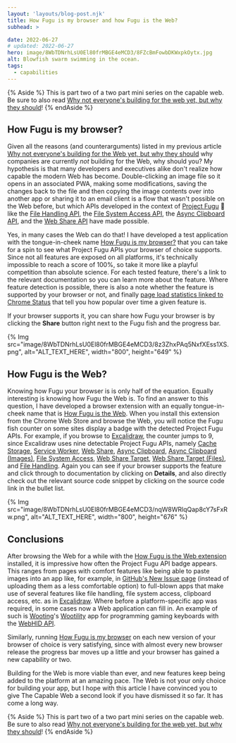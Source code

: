 ```yaml
---
layout: 'layouts/blog-post.njk'
title: How Fugu is my browser and how Fugu is the Web?
subhead: >

date: 2022-06-27
# updated: 2022-06-27
hero: image/8WbTDNrhLsU0El80frMBGE4eMCD3/8FZcBmFowbDKWxpkOytx.jpg
alt: Blowfish swarm swimming in the ocean.
tags:
  - capabilities
---
```


{% Aside %}
This is part two of a two part mini series on the capable web.
Be sure to also read [Why not everyone's building for the web yet, but why they should](/building-for-the-web/)!
{% endAside %}

## How Fugu is my browser?

Given all the reasons (and counterarguments) listed in my previous article
[Why not everyone's building for the Web yet, but why they should](/building-for-the-web/)
why companies are currently _not_ building for the
Web, why should you? My hypothesis is that many developers and executives alike don't realize how
capable the modern Web has become. Double-clicking an image file so it opens in an associated PWA,
making some modifications, saving the changes back to the file and then copying the image contents
over into another app or sharing it to an email client is a flow that wasn't possible on the Web
before, but which APIs developed in the context of
[Project Fugu](/blog/fugu-status/) 🐡 like the
[File Handling API](https://web.dev/file-handling/), the
[File System Access API](https://web.dev/file-system-access/), the
[Async Clipboard API](https://web.dev/async-clipboard/), and the
[Web Share API](https://web.dev/web-share/) have made possible.

Yes, in many cases the Web can do that! I have developed a test application with the tongue-in-cheek
name [How Fugu is my browser?](https://howfuguismybrowser.dev/) that you can take for a spin to see
what Project Fugu APIs your browser of choice supports. Since not all features are exposed on all
platforms, it's technically impossible to reach a score of 100%, so take it more like a playful
competition than absolute science. For each tested feature, there's a link to the relevant
documentation so you can learn more about the feature. Where feature detection is possible, there is
also a note whether the feature is supported by your browser or not, and finally
[page load statistics linked to Chrome Status](https://chromestatus.com/metrics/feature/timeline/popularity)
that tell you how popular over time a given feature is.

If your browser supports it, you can share how Fugu your browser is by clicking the **Share** button
right next to the Fugu fish and the progress bar.

{% Img src="image/8WbTDNrhLsU0El80frMBGE4eMCD3/8z3ZhxPAq5NxfXEss1XS.png", alt="ALT_TEXT_HERE", width="800", height="649" %}

## How Fugu is the Web?

Knowing how Fugu your browser is is only half of the equation. Equally interesting is knowing how
Fugu the Web is. To find an answer to this question, I have developed a browser extension with an
equally tongue-in-cheek name that is
[How Fugu is the Web](https://chrome.google.com/webstore/detail/how-fugu-is-the-web/apcghpabklkjjgpfoplnglnjghonjhdl).
When you install this extension from the Chrome Web Store and browse the Web, you will notice the
Fugu fish counter on some sites display a badge with the detected Project Fugu APIs. For example, if
you browse to [Excalidraw](https://excalidraw.com/), the counter jumps to 9, since Excalidraw uses
nine detectable Project Fugu APIs, namely
[Cache Storage](https://developer.mozilla.org/docs/Web/API/CacheStorage),
[Service Worker](https://developer.mozilla.org/docs/Web/API/Service_Worker_API),
[Web Share](https://web.dev/web-share/), [Async Clipboard](https://web.dev/async-clipboard/),
[Async Clipboard (Images)](https://web.dev/async-clipboard/),
[File System Access](https://web.dev/file-system-access/),
[Web Share Target](https://web.dev/web-share-target/),
[Web Share Target (Files)](https://web.dev/web-share-target/), and
[File Handling](https://web.dev/file-handling/). Again you can see if your browser supports the
feature and click through to documentation by clicking on **Details**, and also directly check out
the relevant source code snippet by clicking on the source code link in the bullet list.

{% Img src="image/8WbTDNrhLsU0El80frMBGE4eMCD3/nqW8WRlqQap8cY7sFxRw.png", alt="ALT_TEXT_HERE", width="800", height="676" %}

## Conclusions

After browsing the Web for a while with the
[How Fugu is the Web extension](https://chrome.google.com/webstore/detail/how-fugu-is-the-web/apcghpabklkjjgpfoplnglnjghonjhdl)
installed, it is impressive how often the Project Fugu API badge appears. This ranges from pages
with comfort features like being able to paste images into an app like, for example, in
[GitHub's New Issue page](https://docs.github.com/en/issues/tracking-your-work-with-issues/creating-an-issue)
(instead of uploading them as a less comfortable option) to full-blown apps that make use of several
features like file handling, file system access, clipboard access, etc. as in
[Excalidraw](https://excalidraw.com/). Where before a platform-specific app was required, in some
cases now a Web application can fill in. An example of such is [Wooting](https://wooting.io/)'s
[Wootility](https://wootility.io/) app for programming gaming keyboards with the
[WebHID API](https://web.dev/hid/).

Similarly, running [How Fugu is my browser](https://howfuguismybrowser.dev/) on each new version of
your browser of choice is very satisfying, since with almost every new browser release the progress
bar moves up a little and your browser has gained a new capability or two.

Building for the Web is more viable than ever, and new features keep being added to the platform at
an amazing pace. The Web is not your only choice for building your app, but I hope with this article
I have convinced you to give The Capable Web a second look if you have dismissed it so far. It has
come a long way.

{% Aside %}
This is part two of a two part mini series on the capable web.
Be sure to also read [Why not everyone's building for the web yet, but why they should](/building-for-the-web/)!
{% endAside %}
